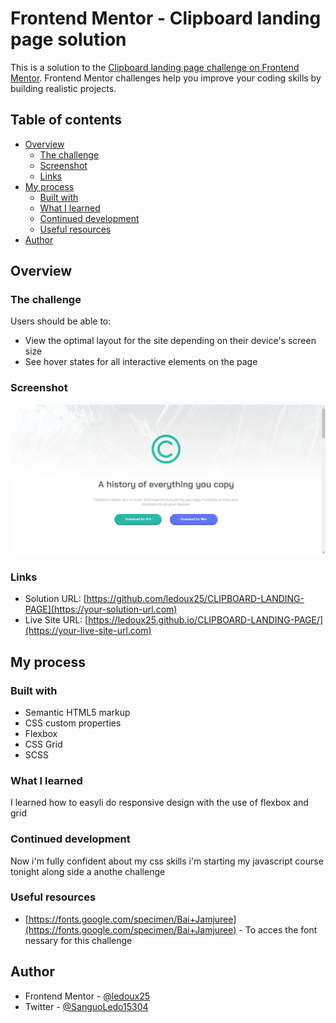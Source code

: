 # Frontend Mentor - Clipboard landing page solution

This is a solution to the [Clipboard landing page challenge on Frontend Mentor](https://www.frontendmentor.io/challenges/clipboard-landing-page-5cc9bccd6c4c91111378ecb9). Frontend Mentor challenges help you improve your coding skills by building realistic projects. 

## Table of contents

- [Overview](#overview)
  - [The challenge](#the-challenge)
  - [Screenshot](#screenshot)
  - [Links](#links)
- [My process](#my-process)
  - [Built with](#built-with)
  - [What I learned](#what-i-learned)
  - [Continued development](#continued-development)
  - [Useful resources](#useful-resources)
- [Author](#author)



## Overview

### The challenge

Users should be able to:

- View the optimal layout for the site depending on their device's screen size
- See hover states for all interactive elements on the page

### Screenshot

![](./images/Capture.PNG)

### Links

- Solution URL: [https://github.com/ledoux25/CLIPBOARD-LANDING-PAGE](https://your-solution-url.com)
- Live Site URL: [https://ledoux25.github.io/CLIPBOARD-LANDING-PAGE/](https://your-live-site-url.com)

## My process

### Built with

- Semantic HTML5 markup
- CSS custom properties
- Flexbox
- CSS Grid
- SCSS

### What I learned

I learned how to easyli do responsive design with the use of flexbox and grid


### Continued development

Now i'm fully confident about my css skills i'm starting my javascript course tonight along side a anothe challenge

### Useful resources

- [https://fonts.google.com/specimen/Bai+Jamjuree](https://fonts.google.com/specimen/Bai+Jamjuree) - To acces the font nessary for this challenge

## Author

- Frontend Mentor - [@ledoux25](https://www.frontendmentor.io/profile/ledoux25)
- Twitter - [@SanguoLedo15304](https://https://twitter.com/SanguoLedo15304)


